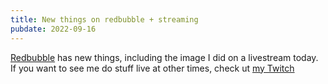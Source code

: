 ```yaml
---
title: New things on redbubble + streaming
pubdate: 2022-09-16
---
```


[Redbubble](https://melindrea.redbubble.com) has new things, including the image I did on a livestream today. If you want to see me do stuff live at other times, check ut [my Twitch](https://www.twitch.tv/melindrea)
